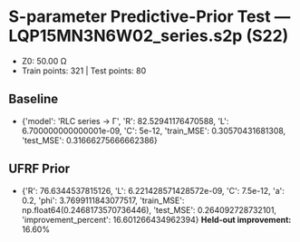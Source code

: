 # S-parameter Predictive-Prior Test — LQP15MN3N6W02_series.s2p (S22)
- Z0: 50.00 Ω
- Train points: 321  |  Test points: 80

## Baseline
- {'model': 'RLC series -> Γ', 'R': 82.52941176470588, 'L': 6.700000000000001e-09, 'C': 5e-12, 'train_MSE': 0.30570431681308, 'test_MSE': 0.31666275666662386}

## UFRF Prior
- {'R': 76.6344537815126, 'L': 6.221428571428572e-09, 'C': 7.5e-12, 'a': 0.2, 'phi': 3.7699111843077517, 'train_MSE': np.float64(0.2468173570736446), 'test_MSE': 0.264092728732101, 'improvement_percent': 16.601266434962394}
**Held-out improvement:** 16.60%